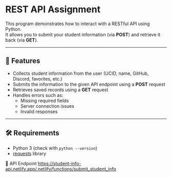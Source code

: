 # REST API Assignment

This program demonstrates how to interact with a RESTful API using Python.  
It allows you to submit your student information (via **POST**) and retrieve it back (via **GET**).  

---

## 📌 Features
- Collects student information from the user (UCID, name, GitHub, Discord, favorites, etc.)
- Submits the information to the given API endpoint using a **POST** request
- Retrieves saved records using a **GET** request
- Handles errors such as:
  - Missing required fields
  - Server connection issues
  - Invalid responses

---

## 🛠 Requirements
- Python 3 (check with `python --version`)
- [requests](https://pypi.org/project/requests/) library

📡 API Endpoint
https://student-info-api.netlify.app/.netlify/functions/submit_student_info
